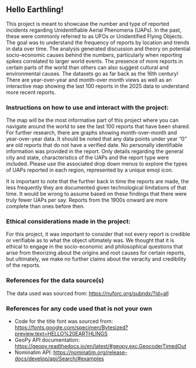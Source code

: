 ## Hello Earthling!

This project is meant to showcase the number and type of reported incidents regarding Unidentifiable Aerial Phenomena (UAPs). In the past, these were commonly referred to as UFOs or Unidentified Flying Objects. The goal was to understand the frequency of reports by location and trends in data over time. The analysis generated discussion and theory on potential socio-economic causes behind the numbers, particularly when reporting spikes correlated to larger world events. The presence of more reports in certain parts of the world than others can also suggest cultural and environmental causes. The datasets go as far back as the 16th century! There are year-over-year and month-over month views as well as an interactive map showing the last 100 reports in the 2025 data to understand more recent reports. 

### Instructions on how to use and interact with the project:
The map will be the most informative part of this project where you can navigate around the world to see the last 100 reports that have been shared. For further research, there are graphs showing month-over-month and year-over-year data. It should be noted that any data points under year “0” are old reports that do not have a verified date. No personally identifiable information was provided in the report. Only details regarding the general city and state, characteristics of the UAPs and the report type were included. Please use the associated drop down menus to explore the types of UAPs reported in each region, represented by a unique emoji icon. 

It is important to note that the further back in time the reports are made, the less frequently they are documented given technological limitations of that time. It would be wrong to assume based on these findings that there were truly fewer UAPs per say. Reports from the 1900s onward are more complete than ones before then. 

### Ethical considerations made in the project:
For this project, it was important to consider that not every report is credible or verifiable as to what the object ultimately was. We thought that it is ethical to engage in the socio-economic and philosophical questions that arise from theorizing about the origins and root causes for certain reports, but ultimately, we make no further claims about the veracity and credibility of the reports. 

### References for the data source(s)
The data used was sourced from: https://nuforc.org/subndx/?id=all 

### References for any code used that is not your own
- Code for the title font was sourced from: https://fonts.google.com/specimen/Bytesized?preview.text=HELLO%20EARTHLINGS 
- GeoPy API documentation: https://geopy.readthedocs.io/en/latest/#geopy.exc.GeocoderTimedOut
- Nominatim API: https://nominatim.org/release-docs/develop/api/Search/#examples 

